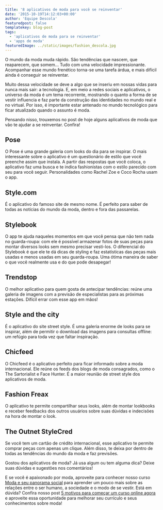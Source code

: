 ```yaml
---
title: '8 aplicativos de moda para você se reinventar'
date: '2015-10-19T14:12:03+00:00'
author: 'Equipe Descola'
featuredpost: false
templatekey: blog-post
tags:
  - 'aplicativos de moda para se reinventar'
  - 'apps de moda'
featuredImage: ../static/images/fashion_descola.jpg
---
```


O mundo da moda muda rápido. São tendências que nascem, que reaparecem, que somem… Tudo com uma velocidade impressionante. Acompanhar esse mundo frenético torna-se uma tarefa árdua, e mais difícil ainda é conseguir se reinventar.

Muito dessa velocidade se deve a algo que se inseriu em nossas vidas para nunca mais sair: a tecnologia. E, em meio a redes sociais e aplicativos, o universo da moda é um tema recorrente, mostrando o quanto a forma de se vestir influencia e faz parte da construção das identidades no mundo real e no virtual. Por isso, é importante estar antenado no mundo tecnológico para ficar atualizado quando o assunto é moda.

Pensando nisso, trouxemos no post de hoje alguns aplicativos de moda que vão te ajudar a se reinventar. Confira!

## **Pose**

O Pose é uma grande galeria com looks do dia para se inspirar. O mais interessante sobre o aplicativo é um questionário de estilo que você preenche assim que instala. A partir das respostas que você coloca, o aplicativo faz uma busca e te indica fashionistas com o estilo parecido com seu para você seguir. Personalidades como Rachel Zoe e Coco Rocha usam o app.

## **Style.com**

É o aplicativo do famoso site de mesmo nome. É perfeito para saber de todas as notícias do mundo da moda, dentro e fora das passarelas.

## **Stylebook**

O app te ajuda naqueles momentos em que você pensa que não tem nada no guarda-roupa: com ele é possível armazenar fotos de suas peças para montar diversos looks sem mesmo precisar vesti-los. O diferencial do Stylebook é que ele te dá dicas de styling e faz estatísticas das peças mais usadas e menos usadas em seu guarda-roupa. Uma ótima maneira de saber o que você realmente usa e do que pode desapegar!

## **Trendstop**

O melhor aplicativo para quem gosta de antecipar tendências: reúne uma galeria de imagens com a previsão de especialistas para as próximas estações. Difícil errar com esse app em mãos!

## **Style and the city**

É o aplicativo do site street style. É uma galeria enorme de looks para se inspirar, além de permitir o download das imagens para consultas offline: um refúgio para toda vez que faltar inspiração.

## **Chicfeed**

O Chicfeed é o aplicativo perfeito para ficar informado sobre a moda internacional. Ele reúne os feeds dos blogs de moda consagrados, como o The Sartorialist e Face Hunter. É a maior reunião de street style dos aplicativos de moda.

## **Fashion Freax**

O aplicativo te permite compartilhar seus looks, além de montar lookbooks e receber feedbacks dos outros usuários sobre suas dúvidas e indecisões na hora de montar o look.

## **The Outnet StyleCred**

Se você tem um cartão de crédito internacional, esse aplicativo te permite comprar peças com apenas um clique. Além disso, te deixa por dentro de todas as tendências do mundo da moda e faz previsões.

Gostou dos aplicativos de moda? Já usa algum ou tem alguma dica? Deixe suas dúvidas e sugestões nos comentários!

E se você é apaixonado por moda, aproveite para conhecer nosso curso [<u>Moda e seu panorama social</u>](http://www.descola.org/curso/9/moda-panorama-social) para aprender um pouco mais sobre as relações entre o ser humano, a sociedade e o modo de se vestir. Está em dúvida? Confira nosso post [<u>5 motivos para começar um curso online agora</u>](http://descola.org/drops/5-motivos-para-comecar-um-curso-online-agora/) e aproveite essa oportunidade para melhorar seu currículo e seus conhecimentos sobre moda!
